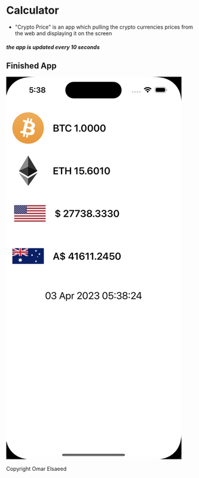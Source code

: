 # Calculator

- "Crypto Price" is an app which pulling the crypto currencies prices from the web and displaying it on the screen
#### ***the app is updated every 10 seconds***


## Finished App
![Finished App](https://github.com/OmarElsaeed/Images/blob/main/Crypto%20Price%20Image.png)




Copyright Omar Elsaeed
